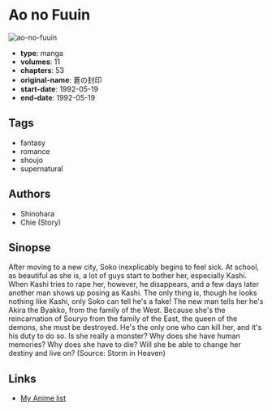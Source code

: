# Ao no Fuuin

![ao-no-fuuin](https://cdn.myanimelist.net/images/manga/5/28173.jpg)

-   **type**: manga
-   **volumes**: 11
-   **chapters**: 53
-   **original-name**: 蒼の封印
-   **start-date**: 1992-05-19
-   **end-date**: 1992-05-19

## Tags

-   fantasy
-   romance
-   shoujo
-   supernatural

## Authors

-   Shinohara
-   Chie (Story)

## Sinopse

After moving to a new city, Soko inexplicably begins to feel sick. At school, as beautiful as she is, a lot of guys start to bother her, especially Kashi. When Kashi tries to rape her, however, he disappears, and a few days later another man shows up posing as Kashi. The only thing is, though he looks nothing like Kashi, only Soko can tell he's a fake! The new man tells her he's Akira the Byakko, from the family of the West. Because she's the reincarnation of Souryo from the family of the East, the queen of the demons, she must be destroyed. He's the only one who can kill her, and it's his duty to do so. Is she really a monster? Why does she have human memories? Why does she have to die? Will she be able to change her destiny and live on?
(Source: Storm in Heaven)

## Links

-   [My Anime list](https://myanimelist.net/manga/3563/Ao_no_Fuuin)
